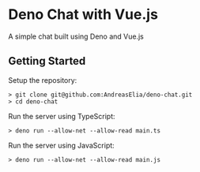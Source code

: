 # Deno Chat with Vue.js

A simple chat built using Deno and Vue.js

## Getting Started

Setup the repository:

```
> git clone git@github.com:AndreasElia/deno-chat.git
> cd deno-chat
```

Run the server using TypeScript:

```
> deno run --allow-net --allow-read main.ts
```

Run the server using JavaScript:

```
> deno run --allow-net --allow-read main.js
```
